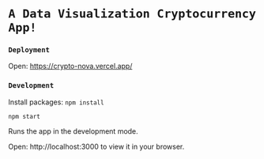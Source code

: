 # `A Data Visualization Cryptocurrency App!`


### `Deployment`
Open: https://crypto-nova.vercel.app/


### `Development`
Install packages: `npm install`

`npm start`

Runs the app in the development mode.

Open: http://localhost:3000 to view it in your browser.
